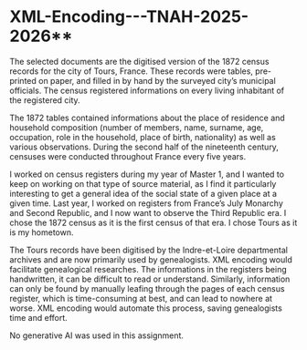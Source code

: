 # XML-Encoding---TNAH-2025-2026**

The selected documents are the digitised version of the 1872 census records for the city of Tours, France. These records were tables, pre-printed on paper, and filled in by hand by the surveyed city’s municipal officials. The census registered informations on every living inhabitant of the registered city.

The 1872 tables contained informations about the place of residence and household composition (number of members, name, surname, age, occupation, role in the household, place of birth, nationality) as well as various observations. During the second half of the nineteenth century, censuses were conducted throughout France every five years.

I worked on census registers during my year of Master 1, and I wanted to keep on working on that type of source material, as I find it particularly interesting to get a general idea of the social state of a given place at a given time. Last year, I worked on registers from France’s July Monarchy and Second Republic, and I now want to observe the Third Republic era. I chose the 1872 census as it is the first census of that era. I chose Tours as it is my hometown.

The Tours records have been digitised by the Indre-et-Loire departmental archives and are now primarily used by genealogists. XML encoding would facilitate genealogical researches. The informations in the registers being handwritten, it can be difficult to read or understand. Similarly, information can only be found by manually leafing through the pages of each census register, which is time-consuming at best, and can lead to nowhere at worse. XML encoding would automate this process, saving genealogists time and effort.

No generative AI was used in this assignment.
